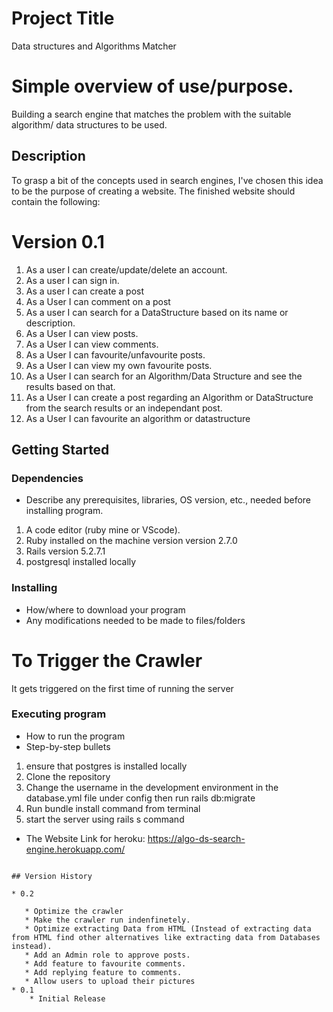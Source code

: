 # Project Title

Data structures and Algorithms Matcher

# Simple overview of use/purpose.

Building a search engine that matches the problem with the suitable algorithm/ data structures to be used.

## Description

To grasp a bit of the concepts used in search engines, I've chosen this idea to be the purpose of creating a website. 
The finished website should contain the following:

# Version 0.1

1. As a user I can create/update/delete an account.
2. As a user I can sign in.
3. As a user I can create a post
4. As a User I can comment on a post 
5. As a user I can search for a DataStructure based on its name or description. 
6. As a User I can view posts. 
7. As a User I can view comments. 
8. As a User I can favourite/unfavourite posts.
9. As a User I can view my own favourite posts.
10. As a User I can search for an Algorithm/Data Structure and see the results based on that.
11. As a User I can create a post regarding an Algorithm or DataStructure from the search results or an independant post. 
12. As a User I can favourite an algorithm or datastructure



## Getting Started

### Dependencies

* Describe any prerequisites, libraries, OS version, etc., needed before installing program.
1. A code editor (ruby mine or VScode).
2. Ruby installed on the machine version version 2.7.0
3. Rails version 5.2.7.1
4. postgresql installed locally

### Installing

* How/where to download your program
* Any modifications needed to be made to files/folders

# To Trigger the Crawler 

It gets triggered on the first time of running the server

### Executing program

* How to run the program
* Step-by-step bullets
1. ensure that postgres is installed locally 
2. Clone the repository
3. Change the username in the development environment in the database.yml file under config then run rails db:migrate
4. Run bundle install command from terminal 
5. start the server using rails s command

* The Website Link for heroku: https://algo-ds-search-engine.herokuapp.com/
```

## Version History

* 0.2

   * Optimize the crawler 
   * Make the crawler run indenfinetely. 
   * Optimize extracting Data from HTML (Instead of extracting data from HTML find other alternatives like extracting data from Databases instead). 
   * Add an Admin role to approve posts. 
   * Add feature to favourite comments.
   * Add replying feature to comments. 
   * Allow users to upload their pictures
* 0.1
    * Initial Release

